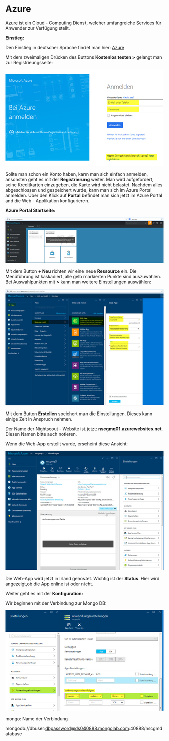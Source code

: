 # Azure

[Azure](https://de.wikipedia.org/wiki/Microsoft_Azure) ist ein Cloud - Computing Dienst, welcher umfangreiche Services  für Anwender zur Verfügung stellt.

**Einstieg:**

Den Einstieg in deutscher Sprache findet man hier: [Azure ](https://azure.microsoft.com/de-de/)

Mit dem zweimaligen Drücken des Buttons **Kostenlos testen >** gelangt man zur Registrieungsseite:

![azure_reg](../images/azure/azure_reg.jpg)

Sollte man schon ein Konto haben, kann man sich einfach anmelden, ansonsten geht es mit der **Registrierung** weiter.
Man wird aufgefordert, seine Kreditkarten einzugeben, die Karte wird nicht belastet.
Nachdem alles abgeschlossen und gespeichert wurde, kann man sich im Azure Portal anmelden.
 Über den Klick auf **Portal** befindet man sich jetzt im Azure Portal and die Web - Applikation konfigurieren.
 
 **Azure Portal Startseite:**
 
 ![azure_portal](../images/azure/azure_portal.jpg)
 
 Mit dem Button **+ Neu** richten wir eine neue **Ressource** ein. Die Menüführung ist kaskadiert ,alle gelb markierten Punkte sind auszuwählen. Bei Auswahlpunkten mit **>** kann man weitere Einstellungen auswählen:
 
 
 ![azure_config_app](../images/azure/azure_config_app.jpg)
 
 Mit dem Button **Erstellen** speichert man die Einstellungen. Dieses kann einige Zeit
 in Anspruch nehmen.
 
 Der Name der Nightscout - Website ist jetzt: **nscgmq01.azurewebsites.net**. Diesen Namen bitte auch notieren.
 
 Wenn die Web-App erstellt wurde, erscheint diese Ansicht:
 
 ![azure_app_created](../images/azure/azure_app_created.jpg)
 
 Die Web-App wird jetzt in Irland gehostet. Wichtig ist der **Status**. Hier wird angezeigt,ob die App online ist oder nicht.
 
 

 
 Weiter geht es mit der **Konfiguration:**
 
 Wir beginnen mit der Verbindung zur Mongo DB:
 
 ![azure_mongodb_connection](../images/azure/azure_mongodb_connection.jpg)
 
 mongo: Name der Verbindung
 
 mongodb://dbuser:dbpassword@ds040888.mongolab.com:40888/nscgmdatabase
 
 
 
 
 
 

















